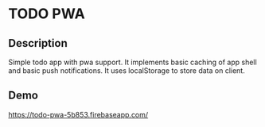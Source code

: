 # TODO PWA

## Description

Simple todo app with pwa support.
It implements basic caching of app shell and basic push notifications.
It uses localStorage to store data on client.

## Demo

https://todo-pwa-5b853.firebaseapp.com/
